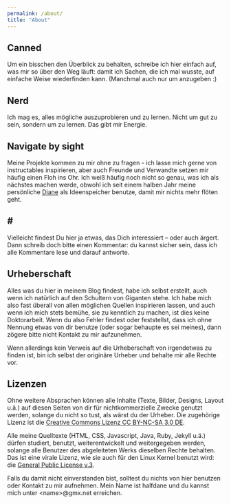 ```yaml
---
permalink: /about/
title: "About"
---
```


## Canned
Um ein bisschen den Überblick zu behalten, schreibe ich hier einfach auf, was mir so über den Weg läuft:
damit ich Sachen, die ich mal wusste, auf einfache Weise wiederfinden kann.
(Manchmal auch nur um anzugeben :)

## Nerd
Ich mag es, alles mögliche auszuprobieren und zu lernen.
Nicht um gut zu sein, sondern um zu lernen. Das gibt mir Energie.

## Navigate by sight
Meine Projekte kommen zu mir ohne zu fragen - ich lasse mich gerne von instructables inspirieren,
aber auch Freunde und Verwandte setzen mir häufig einen Floh ins Ohr.
Ich weiß häufig noch nicht so genau, was ich als nächstes machen werde, obwohl ich seit einem halben Jahr
 meine persönliche [Diane](http://www.highdefdigest.com/blog/twin-peaks-cooper-tapes/) als Ideenspeicher benutze, damit mir nichts mehr flöten geht.

## &#35;
Vielleicht findest Du hier ja etwas, das Dich interessiert – oder auch ärgert.
Dann schreib doch bitte einen Kommentar: du kannst sicher sein,
dass ich alle Kommentare lese und darauf antworte.

## Urheberschaft 
Alles was du hier in meinem Blog findest, habe ich selbst erstellt, auch wenn ich natürlich auf den Schultern von Giganten stehe. Ich habe mich also fast überall von allen möglichen Quellen inspirieren lassen, und auch wenn ich mich stets bemühe, sie zu kenntlich zu machen, ist dies keine Doktorarbeit. Wenn du also Fehler findest oder feststellst, dass ich ohne Nennung etwas von dir benutze (oder sogar behaupte es sei meines), dann zögere bitte nicht Kontakt zu mir aufzunehmen. 

Wenn allerdings kein Verweis auf die Urheberschaft von irgendetwas zu finden ist, bin ich selbst der originäre Urheber und behalte mir alle Rechte vor. 

## <a name="license"></a> Lizenzen
Ohne weitere Absprachen können alle Inhalte (Texte, Bilder, Designs, Layout u.ä.) auf diesen Seiten von dir für nichtkommerzielle Zwecke genutzt werden, solange du nicht so tust, als wärst du der Urheber. 
Die zugehörige Lizenz ist die [Creative Commons Lizenz CC BY-NC-SA 3.0 DE](http://creativecommons.org/licenses/by-nc-sa/3.0/de/). 

Alle meine Quelltexte (HTML, CSS, Javascript, Java, Ruby, Jekyll u.ä.) dürfen studiert, benutzt, weiterentwickelt und weitergegeben werden, solange alle Benutzer des abgeleiteten Werks dieselben Rechte behalten. 
Das ist eine virale Lizenz, wie sie auch für den Linux Kernel benutzt wird: die [General Public License v.3](http://www.gnu.de/documents/gpl.de.html). 

Falls du damit nicht einverstanden bist, solltest du nichts von hier benutzen oder Kontakt zu mir aufnehmen. 
Mein Name ist halfdane und du kannst mich unter &lt;name>@gmx.net erreichen.

